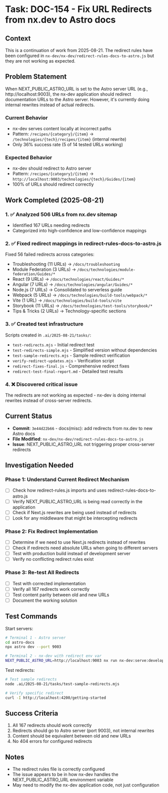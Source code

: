 # Task: DOC-154 - Fix URL Redirects from nx.dev to Astro docs

## Context
This is a continuation of work from 2025-08-21. The redirect rules have been configured in `nx-dev/nx-dev/redirect-rules-docs-to-astro.js` but they are not working as expected.

## Problem Statement
When NEXT_PUBLIC_ASTRO_URL is set to the Astro server URL (e.g., http://localhost:9003), the nx-dev application should redirect documentation URLs to the Astro server. However, it's currently doing internal rewrites instead of actual redirects.

### Current Behavior
- nx-dev serves content locally at incorrect paths
- Pattern: `/recipes/{category}/{item}` → `/technologies/{tech}/recipes/{item}` (internal rewrite)
- Only 36% success rate (5 of 14 tested URLs working)

### Expected Behavior  
- nx-dev should redirect to Astro server
- Pattern: `/recipes/{category}/{item}` → `http://localhost:9003/technologies/{tech}/Guides/{item}`
- 100% of URLs should redirect correctly

## Work Completed (2025-08-21)

### 1. ✅ Analyzed 506 URLs from nx.dev sitemap
- Identified 167 URLs needing redirects
- Categorized into high-confidence and low-confidence mappings

### 2. ✅ Fixed redirect mappings in redirect-rules-docs-to-astro.js
Fixed 56 failed redirects across categories:
- Troubleshooting (11 URLs) → `/docs/troubleshooting`
- Module Federation (3 URLs) → `/docs/technologies/module-federation/Guides/*`
- React (9 URLs) → `/docs/technologies/react/Guides/*`
- Angular (7 URLs) → `/docs/technologies/angular/Guides/*`
- Node.js (7 URLs) → Consolidated to serverless guide
- Webpack (5 URLs) → `/docs/technologies/build-tools/webpack/*`
- Vite (1 URL) → `/docs/technologies/build-tools/vite`
- Storybook (11 URLs) → `/docs/technologies/test-tools/storybook/*`
- Tips & Tricks (2 URLs) → Technology-specific sections

### 3. ✅ Created test infrastructure
Scripts created in `.ai/2025-08-21/tasks/`:
- `test-redirects.mjs` - Initial redirect test
- `test-redirects-simple.mjs` - Simplified version without dependencies
- `test-sample-redirects.mjs` - Sample redirect verification
- `verify-redirect-updates.mjs` - Verification script
- `redirect-fixes-final.js` - Comprehensive redirect fixes
- `redirect-test-final-report.md` - Detailed test results

### 4. ❌ Discovered critical issue
The redirects are not working as expected - nx-dev is doing internal rewrites instead of cross-server redirects.

## Current Status
- **Commit**: `3e44d22b66` - docs(misc): add redirects from nx.dev to new Astro docs
- **File Modified**: `nx-dev/nx-dev/redirect-rules-docs-to-astro.js`
- **Issue**: NEXT_PUBLIC_ASTRO_URL not triggering proper cross-server redirects

## Investigation Needed

### Phase 1: Understand Current Redirect Mechanism
- [ ] Check how redirect-rules.js imports and uses redirect-rules-docs-to-astro.js
- [ ] Verify NEXT_PUBLIC_ASTRO_URL is being read correctly in the application
- [ ] Check if Next.js rewrites are being used instead of redirects
- [ ] Look for any middleware that might be intercepting redirects

### Phase 2: Fix Redirect Implementation
- [ ] Determine if we need to use Next.js redirects instead of rewrites
- [ ] Check if redirects need absolute URLs when going to different servers
- [ ] Test with production build instead of development server
- [ ] Verify no conflicting redirect rules exist

### Phase 3: Re-test All Redirects
- [ ] Test with corrected implementation
- [ ] Verify all 167 redirects work correctly
- [ ] Test content parity between old and new URLs
- [ ] Document the working solution

## Test Commands

Start servers:
```bash
# Terminal 1 - Astro server
cd astro-docs
npx astro dev --port 9003

# Terminal 2 - nx-dev with redirect env var
NEXT_PUBLIC_ASTRO_URL=http://localhost:9003 nx run nx-dev:serve:development
```

Test redirects:
```bash
# Test sample redirects
node .ai/2025-08-21/tasks/test-sample-redirects.mjs

# Verify specific redirect
curl -I http://localhost:4200/getting-started
```

## Success Criteria
1. All 167 redirects should work correctly
2. Redirects should go to Astro server (port 9003), not internal rewrites
3. Content should be equivalent between old and new URLs
4. No 404 errors for configured redirects

## Notes
- The redirect rules file is correctly configured
- The issue appears to be in how nx-dev handles the NEXT_PUBLIC_ASTRO_URL environment variable
- May need to modify the nx-dev application code, not just configuration
